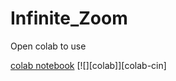 # Infinite_Zoom

Open colab to use

[colab notebook](https://colab.research.google.com/github/taabata/Infinite_Zoom/blob/main/Infinite_zoom.ipynb) [![][colab]][colab-cin]
